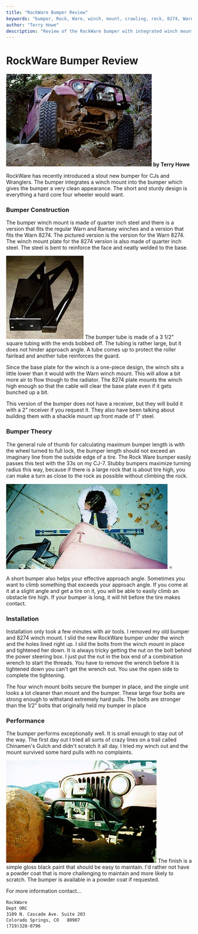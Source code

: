 ```yaml
---
title: "RockWare Bumper Review"
keywords: "bumper, Rock, Ware, winch, mount, crawling, rock, 8274, Warn, Ramsey"
author: "Terry Howe"
description: "Review of the RockWare bumper with integrated winch mount.  This new bumper has an integrated winch mount for a regular Warn or Ramsey winch or for the Warn 8274.  It is short for hard core wheeling."
---
```

# RockWare Bumper Review

![RockWare bumper in action](../img/body/rockware2.jpg "RockWare bumper in action")
**by Terry Howe**

RockWare has recently introduced a stout new bumper for CJs and Wranglers. The bumper integrates a winch mount into the bumper which gives the bumper a very clean appearance. The short and sturdy design is everything a hard core four wheeler would want.

### Bumper Construction

The bumper winch mount is made of quarter inch steel and there is a version that fits the regular Warn and Ramsey winches and a version that fits the Warn 8274. The pictured version is the version for the Warn 8274. The winch mount plate for the 8274 version is also made of quarter inch steel. The steel is bent to reinforce the face and neatly welded to the base.

![RockWare Bumper](../img/body/rockware1.jpg "RockWare Bumper") The bumper tube is made of a 3 1/2" square tubing with the ends bobbed off. The tubing is rather large, but it does not hinder approach angle. A tube comes up to protect the roller fairlead and another tube reinforces the guard.

Since the base plate for the winch is a one-piece design, the winch sits a little lower than it would with the Warn winch mount. This will allow a bit more air to flow though to the radiator. The 8274 plate mounts the winch high enough so that the cable will clear the base plate even if it gets bunched up a bit.

This version of the bumper does not have a receiver, but they will build it with a 2" receiver if you request it. They also have been talking about building them with a shackle mount up front made of 1" steel.

### Bumper Theory

The general rule of thumb for calculating maximum bumper length is with the wheel turned to full lock, the bumper length should not exceed an imaginary line from the outside edge of a tire. The Rock Ware bumper easily passes this test with the 33s on my CJ-7. Stubby bumpers maximize turning radius this way, because if there is a large rock that is about tire high, you can make a turn as close to the rock as possible without climbing the rock.

![Maximum turning radius measurement](../img/body/rockware5.jpg "Maximum turning radius measurement") =

A short bumper also helps your effective approach angle. Sometimes you want to climb something that exceeds your approach angle. If you come at it at a slight angle and get a tire on it, you will be able to easily climb an obstacle tire high. If your bumper is long, it will hit before the tire makes contact.

### Installation

Installation only took a few minutes with air tools. I removed my old bumper and 8274 winch mount. I slid the new RockWare bumper under the winch and the holes lined right up. I slid the bolts from the winch mount in place and tightened her down. It is always tricky getting the nut on the bolt behind the power steering box. I just put the nut in the box end of a combination wrench to start the threads. You have to remove the wrench before it is tightened down you can't get the wrench out. You use the open side to complete the tightening.

The four winch mount bolts secure the bumper in place, and the single unit looks a lot cleaner than mount and the bumper. These large four bolts are strong enough to withstand extremely hard pulls. The bolts are stronger than the 1/2" bolts that originally held my bumper in place

### Performance

The bumper performs exceptionally well. It is small enough to stay out of the way. The first day out I tried all sorts of crazy lines on a trail called Chinamen's Gulch and didn't scratch it all day. I tried my winch out and the mount survived some hard pulls with no complaints.

![RockWare bumper turning](../img/body/rockware4.jpg "RockWare bumper turning") The finish is a simple gloss black paint that should be easy to maintain. I'd rather not have a powder coat that is more challenging to maintain and more likely to scratch. The bumper is available in a powder coat if requested.

For more information contact...

    RockWare
    Dept ORC
    3109 N. Cascade Ave. Suite 203
    Colorado Springs, CO   80907
    (719)328-0796